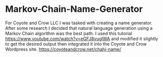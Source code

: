 # Markov-Chain-Name-Generator
For Coyote and Crow LLC I was tasked with creating a name generator. After some research I decided that natural language generation using a Markov Chain algorithm was the best path. I used this tutorial https://www.youtube.com/watch?v=eGFJ8vugIWA and modified it slightly to get the desired output then integrated it into the Coyote and Crow Wordpress site.  https://coyoteandcrow.net/chahi-name/
